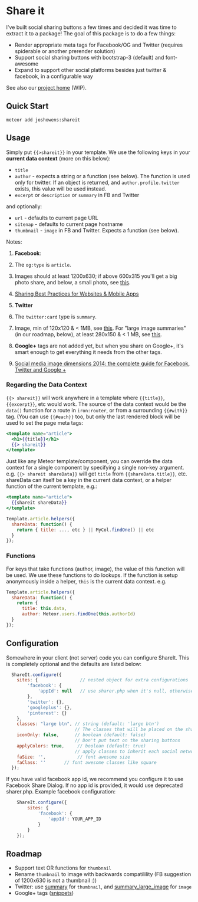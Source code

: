 # Share it

I've built social sharing buttons a few times and decided it was time to extract it to a package!  The goal of this package is to do a few things:

* Render appropriate meta tags for Facebook/OG and Twitter (requires spiderable or another prerender solution)
* Support social sharing buttons with bootstrap-3 (default) and font-awesome
* Expand to support other social platforms besides just twitter & facebook, in a configurable way

See also our [project home](http://meteorjs.club/shareit/) (WIP).

## Quick Start

    meteor add joshowens:shareit

## Usage

Simply put `{{>shareit}}` in your template.  We use the following keys in your
**current data context** (more on this below):

* `title`
* `author` - expects a string or a function (see below).  The function is used only for twitter.  If an object is returned, and `author.profile.twitter` exists, this value will be used instead.
* `excerpt` or `description` or `summary`  in FB and Twitter

and optionally:

* `url` - defaults to current page URL
* `sitenap` - defaults to current page hostname
* `thumbnail` - `image` in FB and Twitter.  Expects a function (see below).

Notes:

1. **Facebook**:
  1. The `og:type` is `article`.
  1. Images should at least 1200x630; if above 600x315 you'll get a big photo
share, and below, a small photo, see
[this](https://developers.facebook.com/docs/sharing/best-practices#images).
  1. [Sharing Best Practices for Websites & Mobile Apps](https://developers.facebook.com/docs/sharing/best-practices)

1. **Twitter**
  1. The `twitter:card` type is `summary`.
  1. Image, min of 120x120 & < 1MB, see [this](https://dev.twitter.com/cards/types/summary).  For "large image summaries" (in our roadmap, below), at least 280x150 &
< 1 MB, see [this](https://dev.twitter.com/cards/types/summary-large-image).

1. **Google+** tags are not added yet, but when you share on Google+, it's smart
enough to get everything it needs from the other tags.

1. [Social media image dimensions 2014: the complete guide for Facebook, Twitter and Google +](http://postcron.com/en/blog/social-media-image-dimensions-sizes/)

### Regarding the Data Context

`{{> shareit}}` will work anywhere in a template where `{{title}}`, `{{excerpt}}`,
etc would work.  The source of the data context would be the `data()` function
for a route in `iron:router`, or from a surrounding `{{#with}}` tag.  (You can
use `{{#each}}` too, but only the last rendered block will be used to set the
page meta tags:

```handlebars
<template name="article">
  <h1>{{title}}</h1>
  {{> shareit}}
</template>
```

Just like any Meteor template/component, you can override the data context
for a single component by specifying a single non-key argument.  e.g.
`{{> shareit shareData}}` will get `title` from `{{shareData.title}}`, etc.
shareData can itself be a key in the current data context, or a helper
function of the current template, e.g.:

```handlebars
<template name="article">
  {{shareit shareData}}
</template>
```
```js
Template.article.helpers({
  shareData: function() {
    return { title: ..., etc } || MyCol.findOne() || etc
  }
});
```

### Functions

For keys that take functions (author, image), the value of this function will be used.  We use these functions to do lookups.  If the function is setup anonymously inside a helper, `this` is the current data context.  e.g.

```js
Template.article.helpers({
  shareData: function() {
    return {
      title: this.data,
      author: Meteor.users.findOne(this.authorId)
  }
});
```

## Configuration

Somewhere in your client (not server) code you can configure ShareIt.  This is completely optional and the defaults are listed below:

```js
  ShareIt.configure({
    sites: {                // nested object for extra configurations
        'facebook': {
            'appId': null	// use sharer.php when it's null, otherwise use share dialog
        },
        'twitter': {},
        'googleplus': {},
        'pinterest': {}
    },
    classes: "large btn", // string (default: 'large btn')
                          // The classes that will be placed on the sharing buttons, bootstrap by default.
    iconOnly: false,      // boolean (default: false)
                          // Don't put text on the sharing buttons
    applyColors: true,     // boolean (default: true)
                          // apply classes to inherit each social networks background color
    faSize: '',            // font awesome size
    faClass: ''		  // font awesome classes like square
  });
```
If you have valid facebook app id, we recommend you configure it to use Facebook Share Dialog. If no app id is provided, it would use deprecated sharer.php. Example facebook configuration:

```js
    ShareIt.configure({
        sites: {
            'facebook': {
                'appId': YOUR_APP_ID
            }
        }
    });
```


## Roadmap

* Support text OR functions for `thumbnail`
* Rename `thumbnail` to image with backwards compatilility (FB suggestion of 1200x630 is not a thumbnail :))
* Twitter: use [summary](https://dev.twitter.com/cards/types/summary) for `thumbnail`, and [summary_large_image](https://dev.twitter.com/cards/types/summary-large-image)
for `image`
* Google+ tags ([snippets](https://developers.google.com/+/web/snippet/))
